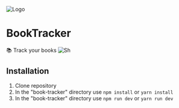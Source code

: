 ![Logo](https://user-images.githubusercontent.com/57585370/94961125-82141500-050d-11eb-98df-4dbcd50f32c1.jpg)

# BookTracker
📚  Track your books
![Sh](https://user-images.githubusercontent.com/57585370/86538750-546cff00-bf11-11ea-8cc1-2f06f0cfe62b.jpg)

## Installation
1.  Clone repository
2.  In the "book-tracker" directory use `npm install` or `yarn install`
3.  In the "book-tracker" directory use `npm run dev` or `yarn run dev`
